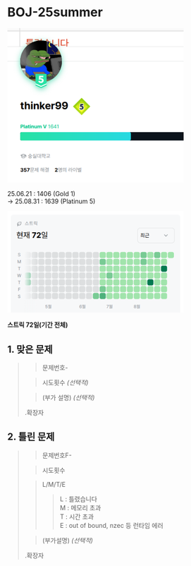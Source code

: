 # BOJ-25summer
<img src="https://raw.githubusercontent.com/thinker99k/BOJ-25summer/refs/heads/main/P5.png" width="400px">

25.06.21 : 1406 (Gold 1)\
-> 25.08.31 : 1639 (Platinum 5)

<img src="https://raw.githubusercontent.com/thinker99k/BOJ-25summer/refs/heads/main/streak72.png" width="400px">


**스트릭 72일(기간 전체)**


## 1. 맞은 문제
>> 문제번호-
>
>> 시도횟수 *(선택적)*
>
>> (부가 설명) *(선택적)*
>
> .확장자

## 2. 틀린 문제
>> 문제번호F-
>
>> 시도횟수
>
>> L/M/T/E
>>> L : 틀렸습니다\
>>>M : 메모리 초과\
>>>T : 시간 초과\
>>>E : out of bound, nzec 등 런타임 에러
>
>> (부가설명) *(선택적)*
>
>.확장자
